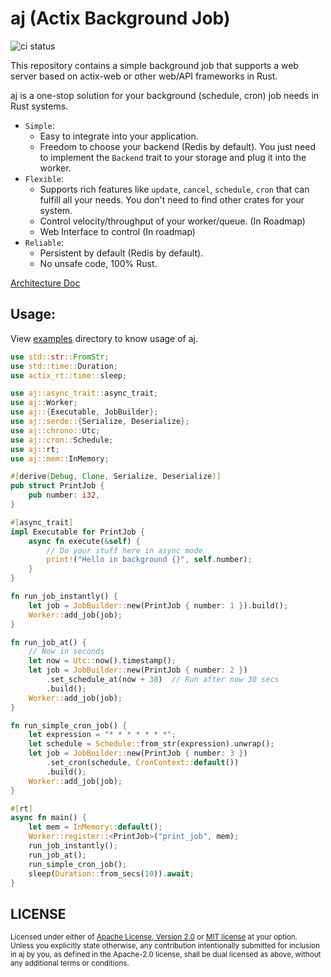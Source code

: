 # aj (Actix Background Job)

![ci status](https://github.com/cptrodgers/aj/actions/workflows/test-and-build.yml/badge.svg)

This repository contains a simple background job that supports a web server based on actix-web or other web/API frameworks in Rust.

aj is a one-stop solution for your background (schedule, cron) job needs in Rust systems.

- `Simple`:
  - Easy to integrate into your application.
  - Freedom to choose your backend (Redis by default). You just need to implement the `Backend` trait to your storage and plug it into the worker.
- `Flexible`:
  - Supports rich features like `update`, `cancel`, `schedule`, `cron` that can fulfill all your needs. You don't need to find other crates for your system.
  - Control velocity/throughput of your worker/queue. (In Roadmap)
  - Web Interface to control (In roadmap)
- `Reliable`:
  - Persistent by default (Redis by default).
  - No unsafe code, 100% Rust.


[Architecture Doc](https://github.com/cptrodgers/aj/blob/master/ARCHITECTURE.md)

## Usage:

View [examples](https://github.com/cptrodgers/aj/tree/master/examples) directory to know usage of aj.

```rust
use std::str::FromStr;
use std::time::Duration;
use actix_rt::time::sleep;

use aj::async_trait::async_trait;
use aj::Worker;
use aj::{Executable, JobBuilder};
use aj::serde::{Serialize, Deserialize};
use aj::chrono::Utc;
use aj::cron::Schedule;
use aj::rt;
use aj::mem::InMemory;

#[derive(Debug, Clone, Serialize, Deserialize)]
pub struct PrintJob {
    pub number: i32,
}

#[async_trait]
impl Executable for PrintJob {
    async fn execute(&self) {
        // Do your stuff here in async mode
        print!("Hello in background {}", self.number);
    }
}

fn run_job_instantly() {
    let job = JobBuilder::new(PrintJob { number: 1 }).build();
    Worker::add_job(job);
}

fn run_job_at() {
    // Now in seconds
    let now = Utc::now().timestamp();
    let job = JobBuilder::new(PrintJob { number: 2 })
        .set_schedule_at(now + 30)  // Run after now 30 secs
        .build();
    Worker::add_job(job);
}

fn run_simple_cron_job() {
    let expression = "* * * * * * *";
    let schedule = Schedule::from_str(expression).unwrap();
    let job = JobBuilder::new(PrintJob { number: 3 })
        .set_cron(schedule, CronContext::default())
        .build();
    Worker::add_job(job);
}

#[rt]
async fn main() {
    let mem = InMemory::default();
    Worker::register::<PrintJob>("print_job", mem);
    run_job_instantly();
    run_job_at();
    run_simple_cron_job();
    sleep(Duration::from_secs(10)).await;
}
```

## LICENSE

<sup>
Licensed under either of <a href="LICENSE-APACHE">Apache License, Version
2.0</a> or <a href="LICENSE-MIT">MIT license</a> at your option.
</sup>

<br>

<sub>
Unless you explicitly state otherwise, any contribution intentionally submitted
for inclusion in aj by you, as defined in the Apache-2.0 license, shall be
dual licensed as above, without any additional terms or conditions.
</sub>
